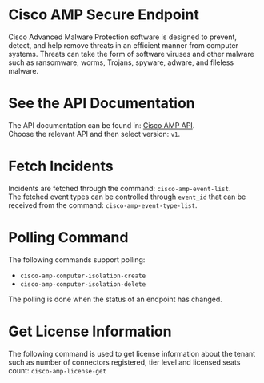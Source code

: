 # Cisco AMP Secure Endpoint
Cisco Advanced Malware Protection software is designed to prevent, detect, and help remove threats in an efficient manner from computer systems.
Threats can take the form of software viruses and other malware such as ransomware, worms, Trojans, spyware, adware, and fileless malware.

# See the API Documentation
The API documentation can be found in: [Cisco AMP API](https://api-docs.amp.cisco.com/).</br>
Choose the relevant API and then select version: `v1`.

# Fetch Incidents
Incidents are fetched through the command: `cisco-amp-event-list`.</br>
The fetched event types can be controlled through `event_id` that can be received from the command: `cisco-amp-event-type-list`.

# Polling Command
The following commands support polling: 
- `cisco-amp-computer-isolation-create`
- `cisco-amp-computer-isolation-delete`

The polling is done when the status of an endpoint has changed.

# Get License Information
The following command is used to get license information about the tenant such as number of connectors
      registered, tier level and licensed seats count: `cisco-amp-license-get`
